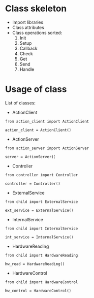 # Class skeleton

- Import libraries
- Class attributes
- Class operations sorted:
    1. Init
    2. Setup
    3. Callback
    4. Check
    5. Get
    6. Send
    7. Handle

# Usage of class
List of classes:
- ActionClient
```
from action_client import ActionClient

action_client = ActionClient()
```

- ActionServer
```
from action_server import ActionServer

server = ActionServer()
```
- Controller
```
from controller import Controller

controller = Controller()
```
- ExternalService
```
from child import ExternalService

ext_service = ExternalService()
```
- InternalService
```
from child import InternalService

int_service = InternalService()
```
- HardwareReading
```
from child import HardwareReading

hw_read = HardwareReading()
```
- HardwareControl
```
from child import HardwareControl

hw_control = HardwareControl()
```
